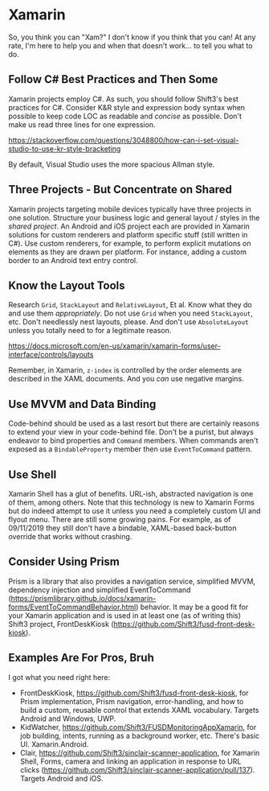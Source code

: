 # Xamarin
So, you think you can "Xam?"  I don't know if you think that you can!  At any rate, I'm here to help you and when that doesn't work... to tell you what to do.

## Follow C# Best Practices and Then Some
Xamarin projects employ C#.  As such, you should follow Shift3's best practices for C#.  Consider K&R style and expression body syntax when possible to keep code LOC as readable and *concise* as possible.  Don't make us read three lines for one expression.

https://stackoverflow.com/questions/3048800/how-can-i-set-visual-studio-to-use-kr-style-bracketing

By default, Visual Studio uses the more spacious Allman style.

## Three Projects - But Concentrate on Shared
Xamarin projects targeting mobile devices typically have three projects in one solution.  Structure your business logic and general layout / styles in the *shared project*.  An Android and iOS project each are provided in Xamarin solutions for custom renderers and platform specific stuff (still written in C#).  Use custom renderers, for example, to perform explicit mutations on elements as they are drawn per platform.  For instance, adding a custom border to an Android text entry control.

## Know the Layout Tools
Research `Grid`, `StackLayout` and `RelativeLayout`, Et al.  Know what they do and use them *appropriately*.  Do not use `Grid` when you need `StackLayout`, etc.  Don't needlessly nest layouts, please.  And don't use `AbsoluteLayout` unless you totally need to for a legitimate reason.

https://docs.microsoft.com/en-us/xamarin/xamarin-forms/user-interface/controls/layouts

Remember, in Xamarin, `z-index` is controlled by the order elements are described in the XAML documents.  And you *can* use negative margins.

## Use MVVM and Data Binding
Code-behind should be used as a last resort but there are certainly reasons to extend your view in your code-behind file.  Don't be a purist, but always endeavor to bind properties and `Command` members.  When commands aren't exposed as a `BindableProperty` member then use `EventToCommand` pattern.

## Use Shell
Xamarin Shell has a glut of benefits.  URL-ish, abstracted navigation is one of them, among others.  Note that this technology is new to Xamarin Forms but do indeed attempt to use it unless you need a completely custom UI and flyout menu.  There are still some growing pains.  For example, as of 09/11/2019 they still don't have a bindable, XAML-based back-button override that works without crashing.

## Consider Using Prism
Prism is a library that also provides a navigation service, simplified MVVM, dependency injection and simplified EventToCommand (https://prismlibrary.github.io/docs/xamarin-forms/EventToCommandBehavior.html) behavior.  It may be a good fit for your Xamarin application and is used in at least one (as of writing this) Shift3 project, FrontDeskKiosk (https://github.com/Shift3/fusd-front-desk-kiosk).

## Examples Are For Pros, Bruh
I got what you need right here:

- FrontDeskKiosk, https://github.com/Shift3/fusd-front-desk-kiosk, for Prism implementation, Prism navigation, error-handling, and how to build a custom, reusable control that extends XAML vocabulary.  Targets Android and Windows, UWP.
- KidWatcher, https://github.com/Shift3/FUSDMonitoringAppXamarin, for job building, intents, running as a background worker, etc.  There's basic UI.  Xamarin.Android.
- Clair, https://github.com/Shift3/sinclair-scanner-application, for Xamarin Shell, Forms, camera and linking an application in response to URL clicks (https://github.com/Shift3/sinclair-scanner-application/pull/137).  Targets Android and iOS.

